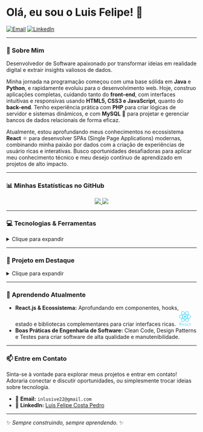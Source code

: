 # Olá, eu sou o Luis Felipe! 👋

<p align="left">
  <a href="mailto:inlusive22@gmail.com"><img src="https://img.shields.io/badge/-Email-D14836?style=flat-square&logo=Gmail&logoColor=white" alt="Email"></a>
  <a href="https://www.linkedin.com/in/luis-felipe-costa-pedro" target="_blank"><img src="https://img.shields.io/badge/-LinkedIn-blue?style=flat-square&logo=Linkedin&logoColor=white" alt="LinkedIn"></a>
</p>

---

### 🚀 Sobre Mim

Desenvolvedor de Software apaixonado por transformar ideias em realidade digital e extrair insights valiosos de dados.

Minha jornada na programação começou com uma base sólida em **Java** e **Python**, e rapidamente evoluiu para o desenvolvimento web. Hoje, construo aplicações completas, cuidando tanto do **front-end**, com interfaces intuitivas e responsivas usando **HTML5, CSS3 e JavaScript**, quanto do **back-end**. Tenho experiência prática com **PHP** para criar lógicas de servidor e sistemas dinâmicos, e com **MySQL** 🐬 para projetar e gerenciar bancos de dados relacionais de forma eficaz.

Atualmente, estou aprofundando meus conhecimentos no ecossistema **React** ⚛️ para desenvolver SPAs (Single Page Applications) modernas, combinando minha paixão por dados com a criação de experiências de usuário ricas e interativas. Busco oportunidades desafiadoras para aplicar meu conhecimento técnico e meu desejo contínuo de aprendizado em projetos de alto impacto.

---

### 📊 Minhas Estatísticas no GitHub

<p align="center">
  <a href="https://github.com/LuineDEV">
    <img height="180em" src="https://github-readme-stats.vercel.app/api?username=LuineDEV&show_icons=true&theme=tokyonight&include_all_commits=true&count_private=true"/>
    <img height="180em" src="https://github-readme-stats.vercel.app/api/top-langs/?username=LuineDEV&layout=compact&langs_count=7&theme=tokyonight"/>
  </a>
</p>

---

### 💻 Tecnologias & Ferramentas

<details>
  <summary>Clique para expandir</summary>
  
  <p align="left">
    <a href="https://www.php.net" target="_blank" rel="noreferrer">
      <img src="https://raw.githubusercontent.com/devicons/devicon/master/icons/php/php-original.svg" alt="PHP" width="45" height="45"/>
    </a>
    <a href="https://www.mysql.com/" target="_blank" rel="noreferrer">
      <img src="https://raw.githubusercontent.com/devicons/devicon/master/icons/mysql/mysql-original-wordmark.svg" alt="MySQL" width="45" height="45"/>
    </a>
    <a href="https://www.java.com" target="_blank" rel="noreferrer">
      <img src="https://raw.githubusercontent.com/devicons/devicon/master/icons/java/java-original-wordmark.svg" alt="Java" width="45" height="45"/>
    </a>
    <a href="https://www.python.org" target="_blank" rel="noreferrer">
      <img src="https://raw.githubusercontent.com/devicons/devicon/master/icons/python/python-original-wordmark.svg" alt="Python" width="45" height="45"/>
    </a>
    <a href="https://developer.mozilla.org/en-US/docs/Web/JavaScript" target="_blank" rel="noreferrer">
      <img src="https://raw.githubusercontent.com/devicons/devicon/master/icons/javascript/javascript-original.svg" alt="JavaScript" width="45" height="45"/>
    </a>
    <a href="https://developer.mozilla.org/en-US/docs/Web/HTML" target="_blank" rel="noreferrer">
      <img src="https://raw.githubusercontent.com/devicons/devicon/master/icons/html5/html5-original-wordmark.svg" alt="HTML5" width="45" height="45"/>
    </a>
    <a href="https://developer.mozilla.org/en-US/docs/Web/CSS" target="_blank" rel="noreferrer">
      <img src="https://raw.githubusercontent.com/devicons/devicon/master/icons/css3/css3-original-wordmark.svg" alt="CSS3" width="45" height="45"/>
    </a>
    <a href="https://git-scm.com/" target="_blank" rel="noreferrer">
      <img src="https://raw.githubusercontent.com/devicons/devicon/master/icons/git/git-original-wordmark.svg" alt="Git" width="45" height="45"/>
    </a>
  </p>
</details>

---

### 🌟 Projeto em Destaque

<details>
  <summary>Clique para expandir</summary>

  #### ⚖️ Site de Advocacia - Aplicação Web Completa
  - **Descrição:** Site institucional dinâmico com um sistema de autenticação de ponta a ponta.
  - **Funcionalidades:** Cadastro e login de usuários, área de cliente restrita, formulário de contato funcional, animações com JS, e design totalmente responsivo.
  - **Tecnologias:** PHP, MySQL, JavaScript, CSS3, HTML5.
  - **[Ver Repositório](https://github.com/LuineDEV/site-advocacia-php)**
</details>

---

### 🌱 Aprendendo Atualmente

* **React.js & Ecossistema:** Aprofundando em componentes, hooks, estado e bibliotecas complementares para criar interfaces ricas.
    <img src="https://raw.githubusercontent.com/devicons/devicon/master/icons/react/react-original-wordmark.svg" alt="React" width="40" height="40"/>
* **Boas Práticas de Engenharia de Software:** Clean Code, Design Patterns e Testes para criar software de alta qualidade e manutenibilidade.

---

### 📫 Entre em Contato

Sinta-se à vontade para explorar meus projetos e entrar em contato! Adoraria conectar e discutir oportunidades, ou simplesmente trocar ideias sobre tecnologia.

* 📧 **Email:** `inlusive22@gmail.com`
* 🔗 **LinkedIn:** [Luis Felipe Costa Pedro](https://www.linkedin.com/in/luis-felipe-costa-pedro)
---

✨ *Sempre construindo, sempre aprendendo.* ✨
